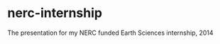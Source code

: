 nerc-internship
===============

The presentation for my NERC funded Earth Sciences internship, 2014
